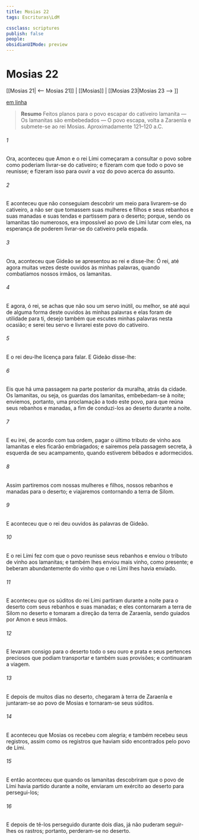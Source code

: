 ```yaml
---
title: Mosias 22
tags: Escrituras\LdM

cssclass: scriptures
publish: false
people:
obsidianUIMode: preview
---
```


# Mosias 22
[[Mosias 21| <-- Mosias 21]] | [[Mosias]] | [[Mosias 23|Mosias 23 --> ]]

[em linha](https://churchofjesuschrist.org/study/scriptures/bofm/mosiah/22?lang=por)

> __Resumo__
Feitos planos para o povo escapar do cativeiro lamanita — Os lamanitas são embebedados — O povo escapa, volta a Zaraenla e submete-se ao rei Mosias. Aproximadamente 121–120 a.C.

###### 1 
Ora, aconteceu que Amon e o rei Lími começaram a consultar o povo sobre como poderiam livrar-se do cativeiro; e fizeram com que todo o povo se reunisse; e fizeram isso para ouvir a voz do povo acerca do assunto.

###### 2 
E aconteceu que não conseguiam descobrir um meio para livrarem-se do cativeiro, a não ser que tomassem suas mulheres e filhos e seus rebanhos e suas manadas e suas tendas e partissem para o deserto; porque, sendo os lamanitas tão numerosos, era impossível ao povo de Lími lutar com eles, na esperança de poderem livrar-se do cativeiro pela espada.

###### 3 
Ora, aconteceu que Gideão se apresentou ao rei e disse-lhe: Ó rei, até agora muitas vezes deste ouvidos às minhas palavras, quando combatíamos nossos irmãos, os lamanitas.

###### 4 
E agora, ó rei, se achas que não sou um servo inútil, ou melhor, se até aqui de alguma forma deste ouvidos às minhas palavras e elas foram de utilidade para ti, desejo também que escutes minhas palavras nesta ocasião; e serei teu servo e livrarei este povo do cativeiro.

###### 5 
E o rei deu-lhe licença para falar. E Gideão disse-lhe:

###### 6 
Eis que há uma passagem na parte posterior da muralha, atrás da cidade. Os lamanitas, ou seja, os guardas dos lamanitas, embebedam-se à noite; enviemos, portanto, uma proclamação a todo este povo, para que reúna seus rebanhos e manadas, a fim de conduzi-los ao deserto durante a noite.

###### 7 
E eu irei, de acordo com tua ordem, pagar o último tributo de vinho aos lamanitas e eles ficarão embriagados; e sairemos pela passagem secreta, à esquerda de seu acampamento, quando estiverem bêbados e adormecidos.

###### 8 
Assim partiremos com nossas mulheres e filhos, nossos rebanhos e manadas para o deserto; e viajaremos contornando a terra de Silom.

###### 9 
E aconteceu que o rei deu ouvidos às palavras de Gideão.

###### 10 
E o rei Lími fez com que o povo reunisse seus rebanhos e enviou o tributo de vinho aos lamanitas; e também lhes enviou mais vinho, como presente; e beberam abundantemente do vinho que o rei Lími lhes havia enviado.

###### 11 
E aconteceu que os súditos do rei Lími partiram durante a noite para o deserto com seus rebanhos e suas manadas; e eles contornaram a terra de Silom no deserto e tomaram a direção da terra de Zaraenla, sendo guiados por Amon e seus irmãos.

###### 12 
E levaram consigo para o deserto todo o seu ouro e prata e seus pertences preciosos que podiam transportar e também suas provisões; e continuaram a viagem.

###### 13 
E depois de muitos dias no deserto, chegaram à terra de Zaraenla e juntaram-se ao povo de Mosias e tornaram-se seus súditos.

###### 14 
E aconteceu que Mosias os recebeu com alegria; e também recebeu seus registros, assim como os registros que haviam sido encontrados pelo povo de Lími.

###### 15 
E então aconteceu que quando os lamanitas descobriram que o povo de Lími havia partido durante a noite, enviaram um exército ao deserto para persegui-los;

###### 16 
E depois de tê-los perseguido durante dois dias, já não puderam seguir-lhes os rastros; portanto, perderam-se no deserto.


